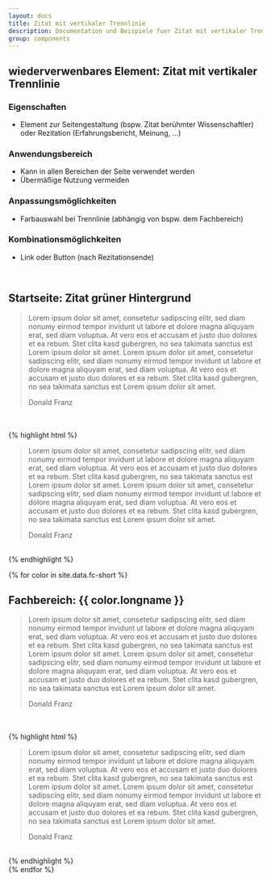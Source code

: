 ```yaml
---
layout: docs
title: Zitat mit vertikaler Trennlinie
description: Documentation und Beispiele fuer Zitat mit vertikaler Trennlinie
group: components
---
```


## wiederverwenbares Element: Zitat mit vertikaler Trennlinie
### Eigenschaften
* Element zur Seitengestaltung (bspw. Zitat berühmter Wissenschaftler) oder Rezitation (Erfahrungsbericht, Meinung, ...)

### Anwendungsbereich
* Kann in allen Bereichen der Seite verwendet werden
* Übermäßige Nutzung vermeiden

### Anpassungsmöglichkeiten
* Farbauswahl bei Trennlinie (abhängig von bspw. dem Fachbereich)

### Kombinationsmöglichkeiten
* Link oder Button (nach Rezitationsende)

<br/>

<!-- zitat -->
<section class="container">
  <h1>Startseite: Zitat grüner Hintergrund</h1>
</section>
<section>
  <section class="element-wrapper blockquote-gray">
    <div class="container">
      <div class="row">
        <div class="blockquote-wrapper">
          <blockquote>
            <p>Lorem ipsum dolor sit amet, consetetur sadipscing elitr, sed diam nonumy eirmod tempor invidunt ut labore et
              dolore magna aliquyam erat, sed diam voluptua. At vero eos et accusam et justo duo dolores et ea rebum. Stet
              clita kasd gubergren, no sea takimata sanctus est Lorem ipsum dolor sit amet. Lorem ipsum dolor sit amet,
              consetetur sadipscing elitr, sed diam nonumy eirmod tempor invidunt ut labore et dolore magna aliquyam erat,
              sed diam voluptua. At vero eos et accusam et justo duo dolores et ea rebum. Stet clita kasd gubergren, no
              sea takimata sanctus est Lorem ipsum dolor sit amet.</p>
            <footer>Donald Franz</footer>
          </blockquote>
          ​​​ </div>
      </div>
    </div>
  </section>

  <br/>

  <section class="container">
    {% highlight html %}
    <section class="element-wrapper blockquote-gray">
      <div class="container">
        <div class="row">
          <div class="blockquote-wrapper">
            <blockquote>
              <p>Lorem ipsum dolor sit amet, consetetur sadipscing elitr, sed diam nonumy eirmod tempor invidunt ut labore et
                dolore magna aliquyam erat, sed diam voluptua. At vero eos et accusam et justo duo dolores et ea rebum. Stet
                clita kasd gubergren, no sea takimata sanctus est Lorem ipsum dolor sit amet. Lorem ipsum dolor sit amet,
                consetetur sadipscing elitr, sed diam nonumy eirmod tempor invidunt ut labore et dolore magna aliquyam erat,
                sed diam voluptua. At vero eos et accusam et justo duo dolores et ea rebum. Stet clita kasd gubergren, no
                sea takimata sanctus est Lorem ipsum dolor sit amet.</p>
              <footer>Donald Franz</footer>
            </blockquote>
            ​​​ </div>
        </div>
      </div>
    </section>
    {% endhighlight %}
  </section>
</section>

<!-- Fachbereiche -->
{% for color in site.data.fc-short %}
<section class="container">
  <h1>Fachbereich: {{ color.longname }}</h1>
</section>
<section>
  <section class="element-wrapper blockquote-fc-{{ color.shortname }}">
    <div class="container">
      <div class="row">
        <div class="blockquote-wrapper">
          <blockquote>
            <p>Lorem ipsum dolor sit amet, consetetur sadipscing elitr, sed diam nonumy eirmod tempor invidunt ut labore et
              dolore magna aliquyam erat, sed diam voluptua. At vero eos et accusam et justo duo dolores et ea rebum. Stet
              clita kasd gubergren, no sea takimata sanctus est Lorem ipsum dolor sit amet. Lorem ipsum dolor sit amet,
              consetetur sadipscing elitr, sed diam nonumy eirmod tempor invidunt ut labore et dolore magna aliquyam erat,
              sed diam voluptua. At vero eos et accusam et justo duo dolores et ea rebum. Stet clita kasd gubergren, no
              sea takimata sanctus est Lorem ipsum dolor sit amet.</p>
            <footer>Donald Franz</footer>
          </blockquote>
          ​​​ </div>
      </div>
    </div>
  </section>

  <br/>

  <section class="container">
    {% highlight html %}
    <section class="element-wrapper blockquote-fc-{{ color.shortname }}">
      <div class="container">
        <div class="row">
          <div class="blockquote-wrapper">
            <blockquote>
              <p>Lorem ipsum dolor sit amet, consetetur sadipscing elitr, sed diam nonumy eirmod tempor invidunt ut labore et
                dolore magna aliquyam erat, sed diam voluptua. At vero eos et accusam et justo duo dolores et ea rebum. Stet
                clita kasd gubergren, no sea takimata sanctus est Lorem ipsum dolor sit amet. Lorem ipsum dolor sit amet,
                consetetur sadipscing elitr, sed diam nonumy eirmod tempor invidunt ut labore et dolore magna aliquyam erat,
                sed diam voluptua. At vero eos et accusam et justo duo dolores et ea rebum. Stet clita kasd gubergren, no
                sea takimata sanctus est Lorem ipsum dolor sit amet.</p>
              <footer>Donald Franz</footer>
            </blockquote>
            ​​​ </div>
        </div>
      </div>
    </section>
    {% endhighlight %}
  </section>

</section>
{% endfor %}
